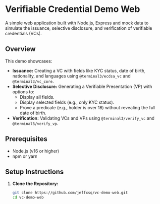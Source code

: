 # Verifiable Credential Demo Web

A simple web application built with Node.js, Express and mock data to simulate the issuance, selective disclosure, and verification of verifiable credentials (VCs).

## Overview

This demo showcases:
- **Issuance:** Creating a VC with fields like KYC status, date of birth, nationality, and languages using `@terminal3/ecdsa_vc` and `@terminal3/vc_core`.
- **Selective Disclosure:** Generating a Verifiable Presentation (VP) with options to:
  - Display all fields.
  - Display selected fields (e.g., only KYC status).
  - Prove a predicate (e.g., holder is over 18) without revealing the full date of birth.
- **Verification:** Validating VCs and VPs using `@terminal3/verify_vc` and `@terminal3/verify_vp`.

## Prerequisites

- Node.js (v16 or higher)
- npm or yarn

## Setup Instructions

1. **Clone the Repository:**
   ```bash
   git clone https://github.com/jeffxsq/vc-demo-web.git
   cd vc-demo-web
